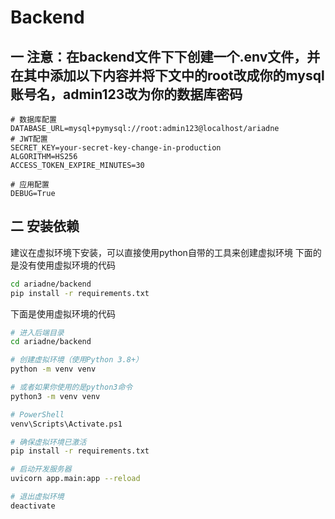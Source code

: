 # Backend
## 一 注意：在backend文件下下创建一个.env文件，并在其中添加以下内容并将下文中的root改成你的mysql账号名，admin123改为你的数据库密码
```
# 数据库配置
DATABASE_URL=mysql+pymysql://root:admin123@localhost/ariadne
# JWT配置
SECRET_KEY=your-secret-key-change-in-production
ALGORITHM=HS256
ACCESS_TOKEN_EXPIRE_MINUTES=30

# 应用配置
DEBUG=True
```
## 二 安装依赖
建议在虚拟环境下安装，可以直接使用python自带的工具来创建虚拟环境
下面的是没有使用虚拟环境的代码
```bash
cd ariadne/backend
pip install -r requirements.txt
```
下面是使用虚拟环境的代码
```bash
# 进入后端目录
cd ariadne/backend

# 创建虚拟环境（使用Python 3.8+）
python -m venv venv

# 或者如果你使用的是python3命令
python3 -m venv venv

# PowerShell
venv\Scripts\Activate.ps1

# 确保虚拟环境已激活
pip install -r requirements.txt

# 启动开发服务器
uvicorn app.main:app --reload

# 退出虚拟环境
deactivate
```